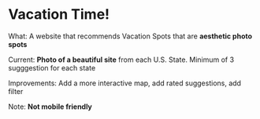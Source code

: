 # Vacation Time!

What: A website that recommends Vacation Spots that are **aesthetic photo spots**

Current: **Photo of a beautiful site** from each U.S. State. Minimum of 3 sugggestion for each state

Improvements: Add a more interactive map, add rated suggestions, add filter

Note: **Not mobile friendly**
